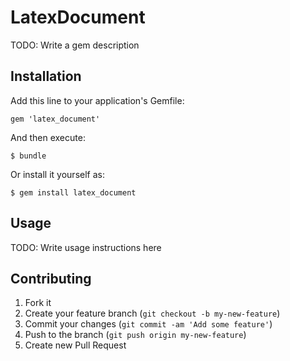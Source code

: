 # LatexDocument

TODO: Write a gem description

## Installation

Add this line to your application's Gemfile:

    gem 'latex_document'

And then execute:

    $ bundle

Or install it yourself as:

    $ gem install latex_document

## Usage

TODO: Write usage instructions here

## Contributing

1. Fork it
2. Create your feature branch (`git checkout -b my-new-feature`)
3. Commit your changes (`git commit -am 'Add some feature'`)
4. Push to the branch (`git push origin my-new-feature`)
5. Create new Pull Request

